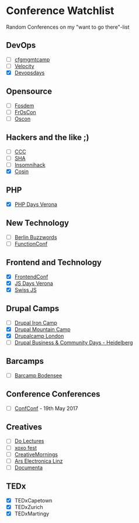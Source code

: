 # Conference Watchlist
Random Conferences on my "want to go there"-list

## DevOps
- [ ] [cfgmgmtcamp](http://cfgmgmtcamp.eu/)
- [ ] [Velocity](http://velocityconf.com/)
- [x] [Devopsdays](http://www.devopsdays.org/)

## Opensource
- [ ] [Fosdem](https://fosdem.org/)
- [ ] [FrOsCon](http://www.froscon.de)
- [ ] [Oscon](http://www.oscon.com/)

## Hackers and the like ;)
- [ ] [CCC](https://events.ccc.de/)
- [ ] [SHA](https://sha2017.org/)
- [ ] [Insomnihack](https://insomnihack.ch/)
- [x] [Cosin](https://www.cosin.ch/)

## PHP
- [x] [PHP Days Verona](http://phpday.it/)

## New Technology
- [ ] [Berlin Buzzwords](https://berlinbuzzwords.de/17/about)
- [ ] [FunctionConf](https://functionconf.io/)

## Frontend and Technology
- [x] [FrontendConf](http://frontendconf.ch/)
- [x] [JS Days Verona](http://jsday.it/)
- [x] [Swiss JS](http://www.swissjs.com/)

## Drupal Camps
- [ ] [Drupal Iron Camp](http://drupalironcamp.com/)
- [x] [Drupal Mountain Camp](https://drupalmountaincamp.ch/)
- [x] [Drupalcamp London](http://drupalcamp.london/)
- [ ] [Drupal Business & Community Days - Heidelberg](https://www.drupal-business-and-community-days.de/)

## Barcamps
- [ ] [Barcamp Bodensee](http://barcamp-bodensee.de/)

## Conference Conferences
- [ ] [ConfConf](https://conf-conf.com/) - 19th May 2017

## Creatives
- [ ] [Do Lectures](http://www.thedolectures.com/)
- [ ] [xoxo fest](https://xoxofest.com/)
- [ ] [CreativeMornings](https://creativemornings.com/)
- [ ] [Ars Electronica Linz](http://www.aec.at/news/)
- [ ] [Documenta](https://www.documenta.de/)

## TEDx
- [x] TEDxCapetown
- [x] TEDxZurich
- [x] TEDxMartingy
